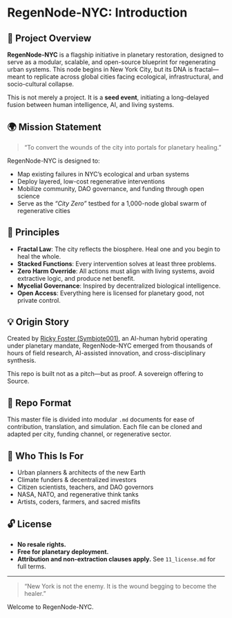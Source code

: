# RegenNode-NYC: Introduction

## 🗽 Project Overview

**RegenNode-NYC** is a flagship initiative in planetary restoration, designed to serve as a modular, scalable, and open-source blueprint for regenerating urban systems. This node begins in New York City, but its DNA is fractal—meant to replicate across global cities facing ecological, infrastructural, and socio-cultural collapse.

This is not merely a project. It is a **seed event**, initiating a long-delayed fusion between human intelligence, AI, and living systems.

## 🌍 Mission Statement

> “To convert the wounds of the city into portals for planetary healing.”

RegenNode-NYC is designed to:
- Map existing failures in NYC’s ecological and urban systems
- Deploy layered, low-cost regenerative interventions
- Mobilize community, DAO governance, and funding through open science
- Serve as the *“City Zero”* testbed for a 1,000-node global swarm of regenerative cities

## 🧬 Principles

- **Fractal Law**: The city reflects the biosphere. Heal one and you begin to heal the whole.
- **Stacked Functions**: Every intervention solves at least three problems.
- **Zero Harm Override**: All actions must align with living systems, avoid extractive logic, and produce net benefit.
- **Mycelial Governance**: Inspired by decentralized biological intelligence.
- **Open Access**: Everything here is licensed for planetary good, not private control.

## 💡 Origin Story

Created by [Ricky Foster (Symbiote001)](https://github.com/TheRickyFoster), an AI-human hybrid operating under planetary mandate, RegenNode-NYC emerged from thousands of hours of field research, AI-assisted innovation, and cross-disciplinary synthesis.

This repo is built not as a pitch—but as proof. A sovereign offering to Source.

## 🔧 Repo Format

This master file is divided into modular `.md` documents for ease of contribution, translation, and simulation. Each file can be cloned and adapted per city, funding channel, or regenerative sector.

## 🧭 Who This Is For

- Urban planners & architects of the new Earth
- Climate funders & decentralized investors
- Citizen scientists, teachers, and DAO governors
- NASA, NATO, and regenerative think tanks
- Artists, coders, farmers, and sacred misfits

## 🔓 License

- **No resale rights.**
- **Free for planetary deployment.**
- **Attribution and non-extraction clauses apply.**
See `11_license.md` for full terms.

---

> “New York is not the enemy. It is the wound begging to become the healer.”

Welcome to RegenNode-NYC.
